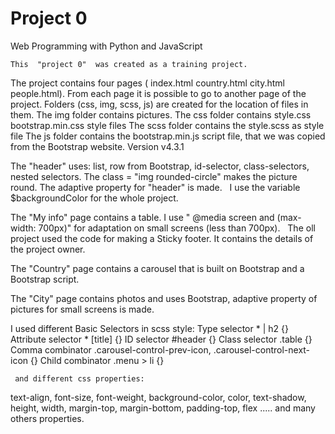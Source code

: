 # Project 0

 Web Programming with Python and JavaScript

    This  "project 0"  was created as a training project.
  The project contains four pages ( index.html  country.html city.html people.html). From each page it is possible to go to another page of the project.
  Folders (css, img, scss, js) are created for the location of files in them.
  The img folder contains pictures.
  The css folder contains style.css  bootstrap.min.css  style files
  The scss folder contains the style.scss  as style file
  The js folder contains the bootstrap.min.js script file, that we was copied from the Bootstrap website. Version v4.3.1

  The "header" uses:   list, row from Bootstrap, id-selector, class-selectors, nested selectors.
  The class = "img rounded-circle" makes the picture round.
  The adaptive property for "header" is made.
 
  I use the variable $backgroundColor for the whole project.

  The "My info" page contains a table. I use " @media screen and (max-width: 700px)" for adaptation on small screens (less than 700px).
 
  The oll project used the code for making a Sticky footer. It contains the details of the project owner.

  The "Country" page contains a carousel that is built on Bootstrap and a Bootstrap script.

  The "City" page contains photos and uses Bootstrap, adaptive property of pictures for small screens is made.

  I used different Basic Selectors in scss style:
  Type selector                 * | h2 {}
  Attribute selector            * [title] {}
  ID selector                   #header {}
  Class selector                .table {}
  Comma combinator              .carousel-control-prev-icon, .carousel-control-next-icon {}
  Child combinator              .menu > li {}

     and different css properties:
  text-align, font-size, font-weight, background-color, color, text-shadow, height, width, margin-top, margin-bottom, padding-top, flex .....
  and many others properties.
